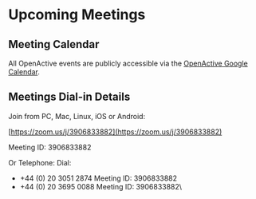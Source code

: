 # Upcoming Meetings

## Meeting Calendar

All OpenActive events are publicly accessible via the [OpenActive Google Calendar](https://calendar.google.com/calendar/embed?src=openactive.io\_645khi45bjhce06osqdls9u900%40group.calendar.google.com\&ctz=Europe%2FLondon).

## **Meetings Dial-in Details**

Join from PC, Mac, Linux, iOS or Android:

[https://zoom.us/j/3906833882](https://zoom.us/j/3906833882)

Meeting ID: 3906833882

Or Telephone: Dial:

* \+44 (0) 20 3051 2874 Meeting ID: 3906833882
* \+44 (0) 20 3695 0088 Meeting ID: 3906833882\
